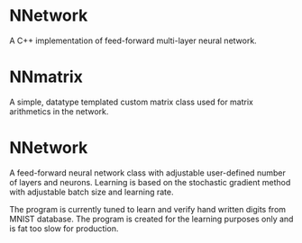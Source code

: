 # NNetwork
A C++ implementation of feed-forward multi-layer neural network.

# NNmatrix

A simple, datatype templated custom matrix class used for matrix arithmetics in the network.

# NNetwork

A feed-forward neural network class with adjustable user-defined number of layers and neurons.
Learning is based on the stochastic gradient method with adjustable batch size and learning rate.

The program is currently tuned to learn and verify hand written digits from MNIST database.
The program is created for the learning purposes only and is fat too slow for production.

